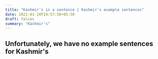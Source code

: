 ```yaml
---
title: "Kashmir's in a sentence | Kashmir's example sentences"
date: 2021-01-20T19:57:50+05:30
draft: falses
summary: "Kashmir's"
---
```

## Unfortunately, we have no example sentences for Kashmir's                 
